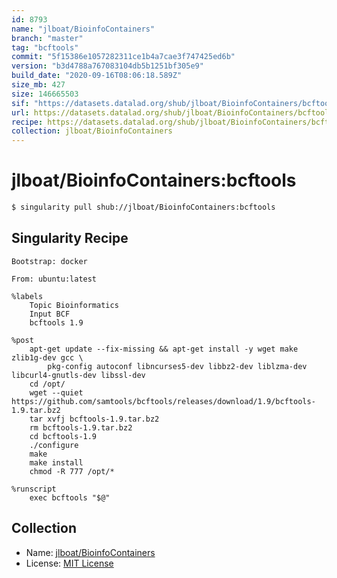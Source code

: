 ```yaml
---
id: 8793
name: "jlboat/BioinfoContainers"
branch: "master"
tag: "bcftools"
commit: "5f15386e1057282311ce1b4a7cae3f747425ed6b"
version: "b3d4788a767083104db5b1251bf305e9"
build_date: "2020-09-16T08:06:18.589Z"
size_mb: 427
size: 146665503
sif: "https://datasets.datalad.org/shub/jlboat/BioinfoContainers/bcftools/2020-09-16-5f15386e-b3d4788a/b3d4788a767083104db5b1251bf305e9.simg"
url: https://datasets.datalad.org/shub/jlboat/BioinfoContainers/bcftools/2020-09-16-5f15386e-b3d4788a/
recipe: https://datasets.datalad.org/shub/jlboat/BioinfoContainers/bcftools/2020-09-16-5f15386e-b3d4788a/Singularity
collection: jlboat/BioinfoContainers
---
```


# jlboat/BioinfoContainers:bcftools

```bash
$ singularity pull shub://jlboat/BioinfoContainers:bcftools
```

## Singularity Recipe

```singularity
Bootstrap: docker

From: ubuntu:latest

%labels
    Topic Bioinformatics
    Input BCF
    bcftools 1.9

%post
    apt-get update --fix-missing && apt-get install -y wget make zlib1g-dev gcc \
        pkg-config autoconf libncurses5-dev libbz2-dev liblzma-dev libcurl4-gnutls-dev libssl-dev
    cd /opt/
    wget --quiet https://github.com/samtools/bcftools/releases/download/1.9/bcftools-1.9.tar.bz2
    tar xvfj bcftools-1.9.tar.bz2
    rm bcftools-1.9.tar.bz2
    cd bcftools-1.9
    ./configure
    make
    make install
    chmod -R 777 /opt/*

%runscript
    exec bcftools "$@"
```

## Collection

 - Name: [jlboat/BioinfoContainers](https://github.com/jlboat/BioinfoContainers)
 - License: [MIT License](https://api.github.com/licenses/mit)

